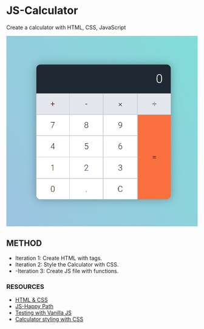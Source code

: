 # JS-Calculator
Create a calculator with HTML, CSS, JavaScript

![Printscreen Calculator](https://github.com/dianavile/styled-calculator/blob/main/Calculator.PNG)

## METHOD
- Iteration 1: Create HTML with tags.
- Iteration 2: Style the Calculator with CSS.
- -Iteration 3: Create JS file with functions.

### RESOURCES
- [HTML & CSS](https://www.youtube.com/watch?v=EuwzyB_FQNs&feature=youtu.be&ck_subscriber_id=208137066)
- [JS-Happy Path](https://www.youtube.com/watch?v=f0SG2j6d-Kg&feature=youtu.be&ck_subscriber_id=208137066)
- [Testing with Vanilla JS](https://www.youtube.com/watch?v=G_z39jRHu2M&feature=youtu.be&ck_subscriber_id=208137066)
- [Calculator styling with CSS](https://www.cssacademy.com/blog/create-a-calculator-in-html-and-css?ck_subscriber_id=208137066)
